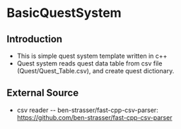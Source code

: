# BasicQuestSystem

## Introduction
- This is simple quest system template written in c++
- Quest system reads quest data table from csv file (Quest/Quest_Table.csv), and create quest dictionary.

## External Source
- csv reader 
  -- ben-strasser/fast-cpp-csv-parser: https://github.com/ben-strasser/fast-cpp-csv-parser
